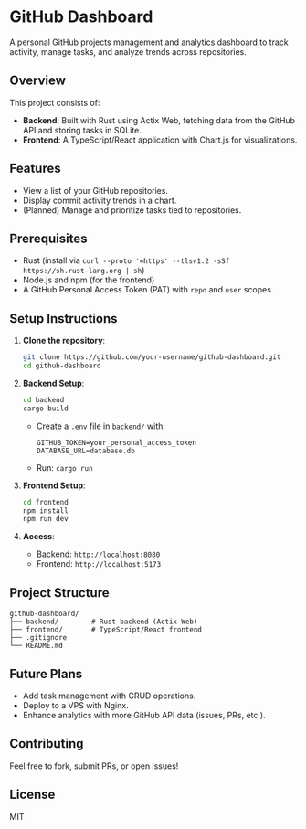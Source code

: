 # GitHub Dashboard

A personal GitHub projects management and analytics dashboard to track activity, manage tasks, and analyze trends across repositories.

## Overview

This project consists of:
- **Backend**: Built with Rust using Actix Web, fetching data from the GitHub API and storing tasks in SQLite.
- **Frontend**: A TypeScript/React application with Chart.js for visualizations.

## Features
- View a list of your GitHub repositories.
- Display commit activity trends in a chart.
- (Planned) Manage and prioritize tasks tied to repositories.

## Prerequisites
- Rust (install via `curl --proto '=https' --tlsv1.2 -sSf https://sh.rust-lang.org | sh`)
- Node.js and npm (for the frontend)
- A GitHub Personal Access Token (PAT) with `repo` and `user` scopes

## Setup Instructions

1. **Clone the repository**:
   ```bash
   git clone https://github.com/your-username/github-dashboard.git
   cd github-dashboard
   ```

2. **Backend Setup**:
   ```bash
   cd backend
   cargo build
   ```
   - Create a `.env` file in `backend/` with:
     ```
     GITHUB_TOKEN=your_personal_access_token
     DATABASE_URL=database.db
     ```
   - Run: `cargo run`

3. **Frontend Setup**:
   ```bash
   cd frontend
   npm install
   npm run dev
   ```

4. **Access**:
   - Backend: `http://localhost:8080`
   - Frontend: `http://localhost:5173`

## Project Structure
```
github-dashboard/
├── backend/        # Rust backend (Actix Web)
├── frontend/       # TypeScript/React frontend
├── .gitignore
└── README.md
```

## Future Plans
- Add task management with CRUD operations.
- Deploy to a VPS with Nginx.
- Enhance analytics with more GitHub API data (issues, PRs, etc.).

## Contributing
Feel free to fork, submit PRs, or open issues!

## License
MIT
